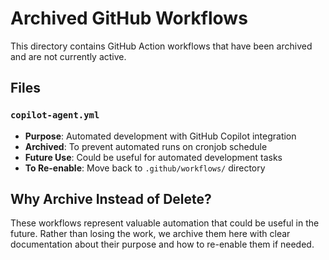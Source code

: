 # Archived GitHub Workflows

This directory contains GitHub Action workflows that have been archived and are not currently active.

## Files

### `copilot-agent.yml`
- **Purpose**: Automated development with GitHub Copilot integration
- **Archived**: To prevent automated runs on cronjob schedule
- **Future Use**: Could be useful for automated development tasks
- **To Re-enable**: Move back to `.github/workflows/` directory

## Why Archive Instead of Delete?

These workflows represent valuable automation that could be useful in the future. Rather than losing the work, we archive them here with clear documentation about their purpose and how to re-enable them if needed.
